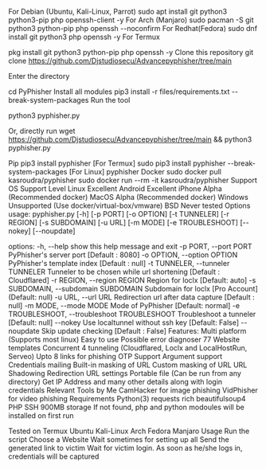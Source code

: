 For Debian (Ubuntu, Kali-Linux, Parrot)
sudo apt install git python3 python3-pip php openssh-client -y
For Arch (Manjaro)
sudo pacman -S git python3 python-pip php openssh --noconfirm
For Redhat(Fedora)
sudo dnf install git python3 php openssh -y
For Termux





pkg install git python3 python-pip php openssh -y
Clone this repository
git clone https://github.com/Djstudiosecu/Advancepyphisher/tree/main

Enter the directory

cd PyPhisher
Install all modules
pip3 install -r files/requirements.txt --break-system-packages
Run the tool

python3 pyphisher.py

Or, directly run
wget   https://github.com/Djstudiosecu/Advancepyphisher/tree/main  && python3 pyphisher.py

Pip
pip3 install pyphisher [For Termux]
sudo pip3 install pyphisher  --break-system-packages [For Linux]
pyphisher
Docker
sudo docker pull kasroudra/pyphisher
sudo docker run --rm -it kasroudra/pyphisher
Support
OS	Support Level
Linux	Excellent
Android	Excellent
iPhone	Alpha (Recommended docker)
MacOS	Alpha (Recommended docker)
Windows	Unsupported (Use docker/virtual-box/vmware)
BSD	Never tested
Options
usage: pyphisher.py [-h] [-p PORT] [-o OPTION] [-t TUNNELER]
                    [-r REGION] [-s SUBDOMAIN] [-u URL] [-m MODE]
                    [-e TROUBLESHOOT] [--nokey] [--noupdate]

options:
  -h, --help            show this help message and exit
  -p PORT, --port PORT  PyPhisher's server port [Default : 8080]
  -o OPTION, --option OPTION
                        PyPhisher's template index [Default : null]
  -t TUNNELER, --tunneler TUNNELER
                        Tunneler to be chosen while url shortening
                        [Default : Cloudflared]
  -r REGION, --region REGION
                        Region for loclx [Default: auto]
  -s SUBDOMAIN, --subdomain SUBDOMAIN
                        Subdomain for loclx [Pro Account]
                        (Default: null)
  -u URL, --url URL     Redirection url after data capture [Default :
                        null]
  -m MODE, --mode MODE  Mode of PyPhisher [Default: normal]
  -e TROUBLESHOOT, --troubleshoot TROUBLESHOOT
                        Troubleshoot a tunneler [Default: null]
  --nokey               Use localtunnel without ssh key [Default:
                        False]
  --noupdate            Skip update checking [Default : False]
Features:
Multi platform (Supports most linux)
Easy to use
Possible error diagnoser
77 Website templates
Concurrent 4 tunneling (Cloudflared, Loclx and LocalHostRun, Serveo)
Upto 8 links for phishing
OTP Support
Argument support
Credentials mailing
Built-in masking of URL
Custom masking of URL
URL Shadowing
Redirection URL settings
Portable file (Can be run from any directory)
Get IP Address and many other details along with login credentials
Relevant Tools by Me
CamHacker for image phishing
VidPhisher for video phishing
Requirements
Python(3)
requests
rich
beautifulsoup4
PHP
SSH
900MB storage
If not found, php and python modoules will be installed on first run

Tested on
Termux
Ubuntu
Kali-Linux
Arch
Fedora
Manjaro
Usage
Run the script
Choose a Website
Wait sometimes for setting up all
Send the generated link to victim
Wait for victim login. As soon as he/she logs in, credentials will be captured
